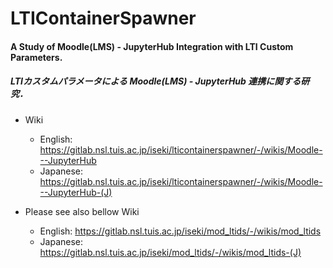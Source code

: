 # LTIContainerSpawner

#### A Study of Moodle(LMS) - JupyterHub Integration with LTI Custom Parameters.
##### LTIカスタムパラメータによる Moodle(LMS) - JupyterHub 連携に関する研究．

- Wiki
    - English:  https://gitlab.nsl.tuis.ac.jp/iseki/lticontainerspawner/-/wikis/Moodle---JupyterHub
    - Japanese: https://gitlab.nsl.tuis.ac.jp/iseki/lticontainerspawner/-/wikis/Moodle---JupyterHub-(J)

- Please see also bellow Wiki 
    - English:  https://gitlab.nsl.tuis.ac.jp/iseki/mod_ltids/-/wikis/mod_ltids
    - Japanese: https://gitlab.nsl.tuis.ac.jp/iseki/mod_ltids/-/wikis/mod_ltids-(J)
